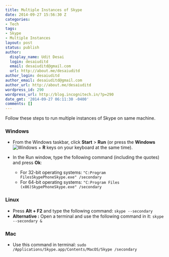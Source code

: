 ```yaml
---
title: Multiple Instances of Skype
date: 2014-09-27 15:56:30 Z
categories:
- Tech
tags:
- Skype
- Multiple Instances
layout: post
status: publish
author:
  display_name: Udit Desai
  login: desaiuditd
  email: desaiuditd@gmail.com
  url: http://about.me/desaiuditd
author_login: desaiuditd
author_email: desaiuditd@gmail.com
author_url: http://about.me/desaiuditd
wordpress_id: 290
wordpress_url: http://blog.incognitech.in/?p=290
date_gmt: '2014-09-27 06:11:30 -0400'
comments: []
---
```


Follow these steps to run multiple instances of Skype on same machine.

### Windows

- From the Windows taskbar, click **Start** > **Run** (or press the **Windows** ![Windows](/uploads/2014/09/fa829.png) + **R** keys on your keyboard at the same time).

- In the Run window, type the following command (including the quotes) and press **Ok**:

    - For 32-bit operating systems: `"C:Program FilesSkypePhoneSkype.exe" /secondary`
    - For 64-bit operating systems: `"C:Program Files (x86)SkypePhoneSkype.exe" /secondary`

### Linux

- Press **Alt + F2** and type the following command: `skype --secondary`
- **Alternative :** Open a terminal and use the following command in it: `skype --secondary &`

### Mac

- Use this command in terminal: `sudo /Applications/Skype.app/Contents/MacOS/Skype /secondary`
